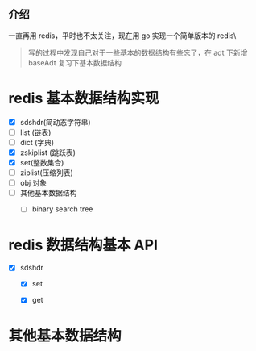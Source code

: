 ## 介绍
一直再用 redis，平时也不太关注，现在用 go 实现一个简单版本的 redis\

> 写的过程中发现自己对于一些基本的数据结构有些忘了，在 adt 下新增 baseAdt 复习下基本数据结构

# redis 基本数据结构实现
- [x] sdshdr(简动态字符串)
- [ ] list (链表)
- [ ] dict (字典)
- [x] zskiplist (跳跃表)
- [x] set(整数集合)
- [ ]  ziplist(压缩列表)
- [ ]  obj 对象
- [ ] 其他基本数据结构
    - [ ] binary search tree


# redis 数据结构基本 API
 - [x] sdshdr
    - [x] set
    - [x] get


# 其他基本数据结构